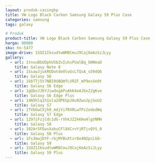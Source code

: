 ```yaml
---
layout: produk-casinghp
title: VW Logo Black Carbon Samsung Galaxy S9 Plus Case
categories: samsung
tags: galaxy

# Produk
product-title: VW Logo Black Carbon Samsung Galaxy S9 Plus Case
harga: 90000
sku: hn-5477
image-drive: 1SOZ1IksudtwWM8CmuJ9Caj6mAzSiJLyy
gallery:
  - url: 1tnxuBbUDphUSbZvIuhsPUalBq_OHNmaD
    title: Galaxy Note 8
  - url: 1SsawJjukRUDotdeOloGcLTQsA_s59dQ6
    title: Galaxy S6
  - url: 1kbTTjSt7NBI0UBQHfLVRZF_mP9esXe0t
    title: Galaxy S6 Edge
  - url: 1gQbxJJ6YJiwdxgAPuAkK4eAJbx22gKve
    title: Galaxy S6 Edge Plus
  - url: 14N5hlq1hIula2dPEUpJ6u9ZwoJpjGoU2
    title: Galaxy S7
  - url: 1TVbGwCXjh9_mdjVifRXRLwfPz2odedWq
    title: Galaxy S7 Edge
  - url: 1Z97iFzjCdc1dG-rVhkJZ2kKHa4lgVNMH
    title: Galaxy S8
  - url: 102Ar5FEwsXabuCFl8XCrvYjRTjvQYS_0
    title: Galaxy S8 Plus
  - url: 1Fs3mwjDYF-rbjMYBuXtzr8e4N2pcLG6-
    title: Galaxy S9
  - url: 1SOZ1IksudtwWM8CmuJ9Caj6mAzSiJLyy
    title: Galaxy S9 Plus
---
```

